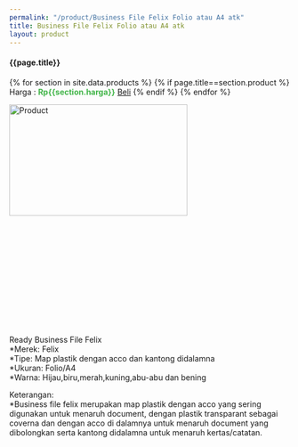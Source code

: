 ```yaml
---
permalink: "/product/Business File Felix Folio atau A4 atk"
title: Business File Felix Folio atau A4 atk
layout: product
---
```


#### {{page.title}}

{% for section in site.data.products %}
	{% if page.title==section.product %}
Harga : <span style="color:#42b549">**Rp{{section.harga}}**</span>  <a class="btn btn-success" href="http://api.whatsapp.com/send?phone={{site.whatsapp}}&text=kak saya mau beli {{page.title}} {{section.harga}} 1 buah bayarnya di kampus ia kak %3A)" style="width:100px;">Beli</a>
	{% endif %}
{% endfor %}

<image src="{{site.baseurl}}/img/Business File Felix Folio atau A4 atk.jpg" alt="Product" width="80%" height="50%" style="max-width:400px;max-height:400px"/>

Ready Business File Felix  
*Merek: Felix  
*Tipe: Map plastik dengan acco dan kantong didalamna  
*Ukuran: Folio/A4  
*Warna: Hijau,biru,merah,kuning,abu-abu dan bening  
  
Keterangan:  
*Business file felix merupakan map plastik dengan acco yang sering digunakan untuk menaruh document, dengan plastik transparant sebagai coverna dan dengan acco di dalamnya untuk menaruh document yang dibolongkan serta kantong didalamna untuk menaruh kertas/catatan. 